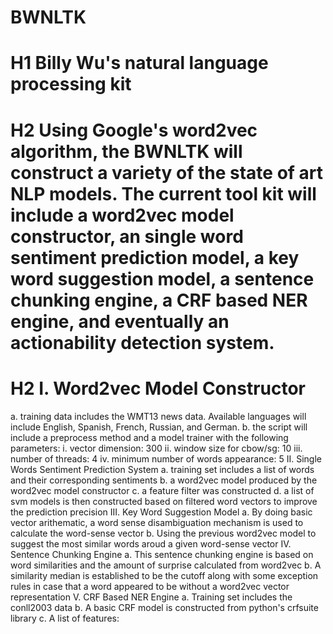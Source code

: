 # BWNLTK
# H1 Billy Wu's natural language processing kit 

# H2 Using Google's word2vec algorithm, the BWNLTK will construct a variety of the state of art NLP models. The current tool kit will include a word2vec model constructor, an single word sentiment prediction model, a key word suggestion model, a sentence chunking engine, a CRF based NER engine, and eventually an actionability detection system.

# H2 I.   Word2vec Model Constructor
  a. training data includes the WMT13 news data. Available languages will include English, Spanish, French, Russian, and German.
  b. the script will include a preprocess method and a model trainer with the following parameters:
    i.   vector dimension: 300
    ii.  window size for cbow/sg: 10
    iii. number of threads: 4
    iv.  minimum number of words appearance: 5
II.  Single Words Sentiment Prediction System
  a. training set includes a list of words and their corresponding sentiments
  b. a word2vec model produced by the word2vec model constructor 
  c. a feature filter was constructed
  d. a list of svm models is then constructed based on filtered word vectors to improve the prediction precision
III. Key Word Suggestion Model
  a. By doing basic vector arithematic, a word sense disambiguation mechanism is used to calculate the word-sense vector
  b. Using the previous word2vec model to suggest the most similar words aroud a given word-sense vector
IV.  Sentence Chunking Engine
  a. This sentence chunking engine is based on word similarities and the amount of surprise calculated from word2vec
  b. A similarity median is established to be the cutoff along with some exception rules in case that a word appeared to be without a word2vec vector representation
V.   CRF Based NER Engine
  a. Training set includes the conll2003 data
  b. A basic CRF model is constructed from python's crfsuite library
  c. A list of features:

  
